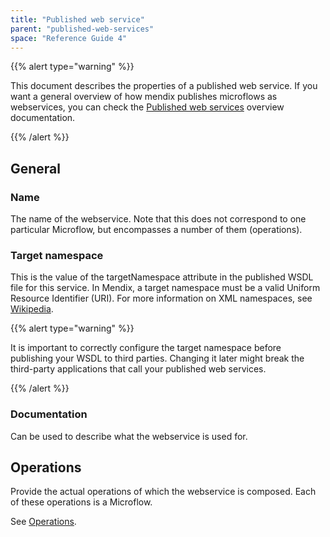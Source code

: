 ```yaml
---
title: "Published web service"
parent: "published-web-services"
space: "Reference Guide 4"
---
```

{{% alert type="warning" %}}

This document describes the properties of a published web service. If you want a general overview of how mendix publishes microflows as webservices, you can check the [Published web services](published-web-services) overview documentation.

{{% /alert %}}

## General

### Name

The name of the webservice. Note that this does not correspond to one particular Microflow, but encompasses a number of them (operations).

### Target namespace

This is the value of the targetNamespace attribute in the published WSDL file for this service. In Mendix, a target namespace must be a valid Uniform Resource Identifier (URI). For more information on XML namespaces, see [Wikipedia](http://en.wikipedia.org/wiki/XML_namespace).

{{% alert type="warning" %}}

It is important to correctly configure the target namespace before publishing your WSDL to third parties. Changing it later might break the third-party applications that call your published web services.

{{% /alert %}}

### Documentation

Can be used to describe what the webservice is used for.

## Operations

Provide the actual operations of which the webservice is composed. Each of these operations is a Microflow.

See [Operations](operations).
